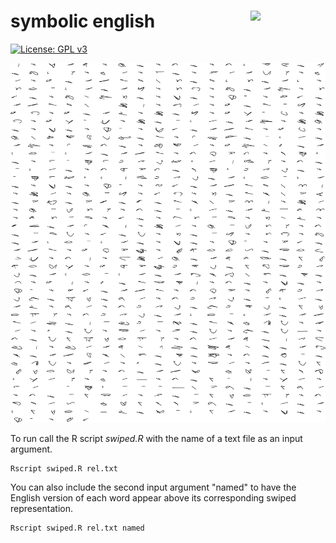 # symbolic english <img src="sticker_swiped.png" align="right" width="120" />

[![License: GPL v3](https://img.shields.io/badge/License-GPL%20v3-blue.svg)](http://www.gnu.org/licenses/gpl-3.0)

![ExampleOutput](Swiped_input_Genesis_20210705151131.png)

To run call the R script *swiped.R* with the name of a text file as an input argument.

```console
Rscript swiped.R rel.txt
```

You can also include the second input argument "named" to have the English version of each word appear above its corresponding swiped representation.

```console
Rscript swiped.R rel.txt named
```
